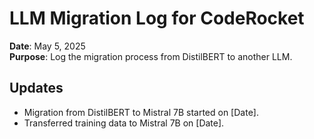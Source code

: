 # LLM Migration Log for CodeRocket

**Date**: May 5, 2025  
**Purpose**: Log the migration process from DistilBERT to another LLM.

## Updates
- Migration from DistilBERT to Mistral 7B started on [Date].  
- Transferred training data to Mistral 7B on [Date].